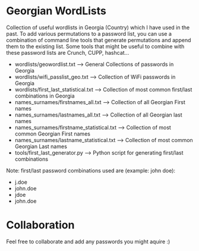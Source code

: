 # Georgian WordLists

Collection of useful wordlists in Georgia (Country) which I have used in the past. To add various permutations to a password list, you can use a combination of command line tools that generate permutations and append them to the existing list. Some tools that might be useful to combine with these password lists are Crunch, CUPP, hashcat...


* wordlists/geowordlist.txt --> General Collections of passwords in Georgia
* wordlists/wifi_passlist_geo.txt --> Collection of WiFi passwords in Georgia
* wordlists/first_last_statistical.txt --> Collection of most common first/last combinations in Georgia
* names_surnames/firstnames_all.txt --> Collection of all Georgian First names
* names_surnames/lastnames_all.txt --> Collection of all Georgian last names
* names_surnames/firstname_statistical.txt --> Collection of most common Georgian First names
* names_surnames/lastname_statistical.txt --> Collection of most common Georgian Last names
* tools/first_last_generator.py --> Python script for generating first/last combinations

Note: first/last password combinations used are (example: john doe): 
* j.doe
* john.doe
* jdoe
* john.doe

# Collaboration
Feel free to collaborate and add any passwords you might aquire :)

